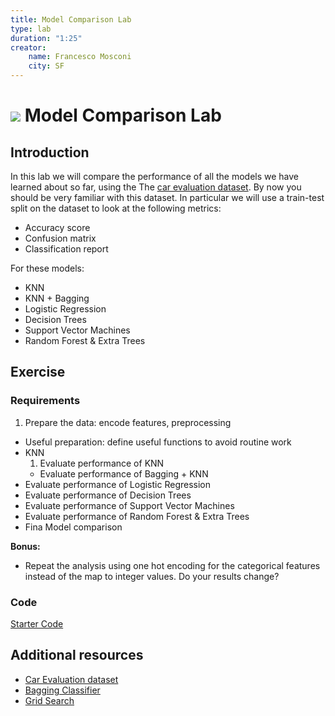 ```yaml
---
title: Model Comparison Lab
type: lab
duration: "1:25"
creator:
    name: Francesco Mosconi
    city: SF
---
```


# ![](https://ga-dash.s3.amazonaws.com/production/assets/logo-9f88ae6c9c3871690e33280fcf557f33.png) Model Comparison Lab

## Introduction

In this lab we will compare the performance of all the models we have learned about so far, using the The [car evaluation dataset](https://archive.ics.uci.edu/ml/machine-learning-databases/car/). By now you should be very familiar with this dataset. In particular we will use a train-test split on the dataset to look at the following metrics:
- Accuracy score
- Confusion matrix
- Classification report

For these models:
- KNN
- KNN + Bagging
- Logistic Regression
- Decision Trees
- Support Vector Machines
- Random Forest & Extra Trees

## Exercise

### Requirements

1. Prepare the data: encode features, preprocessing
- Useful preparation: define useful functions to avoid routine work
- KNN
    1. Evaluate performance of KNN
    - Evaluate performance of Bagging + KNN
- Evaluate performance of Logistic Regression
- Evaluate performance of Decision Trees
- Evaluate performance of Support Vector Machines
- Evaluate performance of Random Forest & Extra Trees
- Fina Model comparison

**Bonus:**

- Repeat the analysis using one hot encoding for the categorical features instead of the map to integer values. Do your results change?


### Code

[Starter Code](./code/starter-code/starter-code-3_4.ipynb)

## Additional resources

- [Car Evaluation dataset](http://archive.ics.uci.edu/ml/datasets/Car+Evaluation)
- [Bagging Classifier](http://scikit-learn.org/stable/modules/generated/sklearn.ensemble.BaggingClassifier.html)
- [Grid Search](http://scikit-learn.org/stable/modules/grid_search.html)
